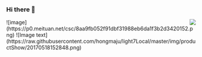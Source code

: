 ### Hi there 👋
<img align="right" src="https://github-readme-stats.vercel.app/api?username=BeUnhappy&show_icons=true">
![image](https://p0.meituan.net/csc/8aa9fb052f91dbf31988eb6da1f3b2d3420152.png)
![Image text](https://raw.githubusercontent.com/hongmaju/light7Local/master/img/productShow/20170518152848.png)

